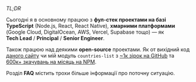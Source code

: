 _TL;DR_

Сьогодні я в основному працюю з **фул-стек проектами на базі TypeScript** (Node.js, React, React Native), **хмарними платформами** (Google Cloud, DigitalOcean, AWS, Vercel, Supabase тощо) &mdash; як **Tech&nbsp;Lead** / **Principal** / **Senior&nbsp;Engineer**.

Також працюю над деякими **open-source** проектами. Як от вихідний код [даного сайту](https://github.com/dmythro/dmythro.com) чи мій модуль `countries-list` з [~1к зірок на GitHub](https://github.com/annexare/Countries) та [600к+ зкачувань на місяць на NPM](https://www.npmjs.com/package/countries-list).

Розділ **FAQ** містить трохи більше інформації про поточну ситуацію.
